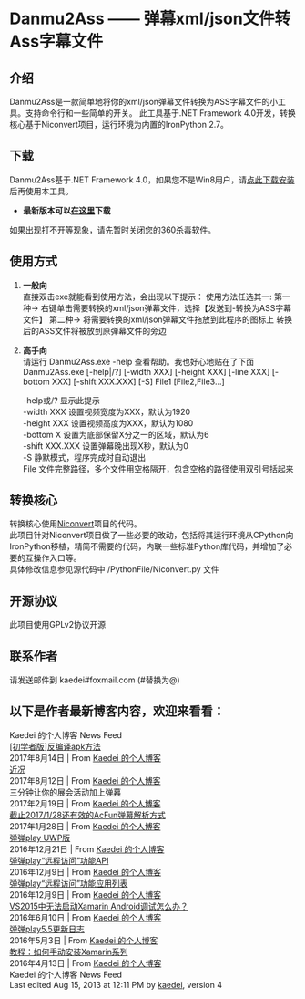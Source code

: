 # Danmu2Ass —— 弹幕xml/json文件转Ass字幕文件

## 介绍

Danmu2Ass是一款简单地将你的xml/json弹幕文件转换为ASS字幕文件的小工具。支持命令行和一些简单的开关。
此工具基于.NET Framework 4.0开发，转换核心基于Niconvert项目，运行环境为内置的IronPython 2.7。

## 下载

Danmu2Ass基于.NET Framework 4.0，如果您不是Win8用户，请[点此下载安装](http://www.microsoft.com/zh-cn/download/details.aspx?id=17718)后再使用本工具。

* **最新版本可以[在这里](https://danmu2ass.codeplex.com/releases)下载**

如果出现打不开等现象，请先暂时关闭您的360杀毒软件。

## 使用方式

1. **一般向**  
直接双击exe就能看到使用方法，会出现以下提示：
使用方法任选其一:
第一种-> 右键单击需要转换的xml/json弹幕文件，选择【发送到-转换为ASS字幕文件】
第二种-> 将需要转换的xml/json弹幕文件拖放到此程序的图标上
转换后的ASS文件将被放到原弹幕文件的旁边

2. **高手向**  
请运行 Danmu2Ass.exe -help 查看帮助。我也好心地贴在了下面
Danmu2Ass.exe [-help|/?] [-width XXX] [-height XXX] [-line XXX] [-bottom XXX]
[-shift XXX.XXX] [-S] File1 [File2,File3...]

    -help或/? 显示此提示  
    -width XXX 设置视频宽度为XXX，默认为1920  
    -height XXX 设置视频高度为XXX，默认为1080  
    -bottom X 设置为底部保留X分之一的区域，默认为6  
    -shift XXX.XXX 设置弹幕晚出现X秒，默认为0  
    -S 静默模式，程序完成时自动退出  
    File 文件完整路径，多个文件用空格隔开，包含空格的路径使用双引号括起来  

## 转换核心

转换核心使用[Niconvert](https://github.com/muzuiget/niconvert)项目的代码。  
此项目针对Niconvert项目做了一些必要的改动，包括将其运行环境从CPython向IronPython移植，精简不需要的代码，内联一些标准Python库代码，并增加了必要的互操作入口等。  
具体修改信息参见源代码中 /PythonFile/Niconvert.py 文件

## 开源协议

此项目使用GPLv2协议开源

## 联系作者

请发送邮件到 kaedei#foxmail.com (#替换为@)

## 以下是作者最新博客内容，欢迎来看看：

 Kaedei 的个人博客 News Feed  
[[初学者版]反编译apk方法](http://blog.sina.com.cn/s/blog_58c506600102x5gn.html)  
2017年8月14日  |  From [Kaedei 的个人博客](http://blog.sina.com.cn/rss/1489307232.xml)  
[近况](http://blog.sina.com.cn/s/blog_58c506600102x5d1.html)  
2017年8月12日  |  From [Kaedei 的个人博客](http://blog.sina.com.cn/rss/1489307232.xml)  
[三分钟让你的展会活动加上弹幕](http://blog.sina.com.cn/s/blog_58c506600102wybr.html)  
2017年2月19日  |  From [Kaedei 的个人博客](http://blog.sina.com.cn/rss/1489307232.xml)  
[截止2017/1/28还有效的AcFun弹幕解析方式](http://blog.sina.com.cn/s/blog_58c506600102wxcy.html)  
2017年1月28日  |  From [Kaedei 的个人博客](http://blog.sina.com.cn/rss/1489307232.xml)  
[弹弹play UWP版](http://blog.sina.com.cn/s/blog_58c506600102wvmy.html)  
2016年12月21日  |  From [Kaedei 的个人博客](http://blog.sina.com.cn/rss/1489307232.xml)  
[弹弹play“远程访问”功能API](http://blog.sina.com.cn/s/blog_58c506600102wv6o.html)  
2016年12月9日  |  From [Kaedei 的个人博客](http://blog.sina.com.cn/rss/1489307232.xml)  
[弹弹play“远程访问”功能应用列表](http://blog.sina.com.cn/s/blog_58c506600102wv6n.html)  
2016年12月9日  |  From [Kaedei 的个人博客](http://blog.sina.com.cn/rss/1489307232.xml)  
[VS2015中无法启动Xamarin Android调试怎么办？](http://blog.sina.com.cn/s/blog_58c506600102wk2t.html)  
2016年6月10日  |  From [Kaedei 的个人博客](http://blog.sina.com.cn/rss/1489307232.xml)  
[弹弹play5.5更新日志](http://blog.sina.com.cn/s/blog_58c506600102whmo.html)  
2016年5月3日  |  From [Kaedei 的个人博客](http://blog.sina.com.cn/rss/1489307232.xml)  
[教程：如何手动安装Xamarin系列](http://blog.sina.com.cn/s/blog_58c506600102wfy7.html)  
2016年4月13日  |  From [Kaedei 的个人博客](http://blog.sina.com.cn/rss/1489307232.xml)  
 Kaedei 的个人博客 News Feed  
Last edited Aug 15, 2013 at 12:11 PM by [kaedei](https://www.codeplex.com/site/users/view/kaedei), version 4
